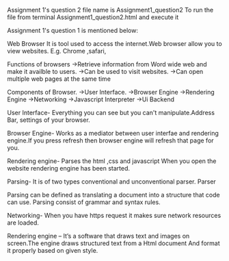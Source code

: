 Assignment 1's question 2 file name is Assignment1_question2
To run the file from terminal Assignment1_question2.html and execute it

Assignment 1's question 1 is mentioned below:

Web Browser
It is tool used to access the internet.Web browser allow you to view websites.
E.g.
Chrome ,safari,

Functions of browsers
->Retrieve information from Word wide web and make it availble to users.
->Can be used to visit websites.
->Can open multiple web pages at the same time

Components of Browser.
->User Interface.
->Browser Engine
->Rendering Engine
->Networking
->Javascript Interpreter
->Ui Backend

User Interface-
Everything you can see but you can't manipulate.Address Bar, settings of your browser.

Browser Engine-
Works as a mediator between user interfae and rendering engine.If you press refresh then browser engine will refresh that page for you.

Rendering engine-
Parses the html ,css and javascript
When you open the website rendering engine has been started.

Parsing-
It is of two types conventional and unconventional parser.
Parser

Parsing can be defined as translating a document into a structure that code can use.
Parsing consist of grammar and syntax rules.

Networking-
When you have https request it makes sure network resources are loaded.

Rendering engine –
It’s a software that draws text and images on screen.The engine draws structured text from a Html document
And format it properly based on given style.
